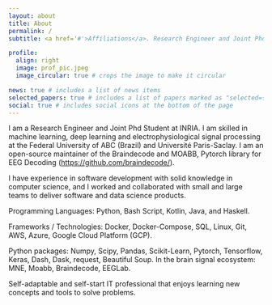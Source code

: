 ```yaml
---
layout: about
title: About
permalink: /
subtitle: <a href='#'>Affiliations</a>. Research Engineer and Joint Phd Student at INRIA

profile:
  align: right
  image: prof_pic.jpeg
  image_circular: true # crops the image to make it circular

news: true # includes a list of news items
selected_papers: true # includes a list of papers marked as "selected={true}"
social: true # includes social icons at the bottom of the page
---
```


I am a Research Engineer and Joint Phd Student at INRIA. I am skilled in machine learning, deep learning and electrophysiological signal processing at the Federal University of ABC (Brazil) and Université Paris-Saclay. I am an open-source maintainer of the Braindecode and MOABB, Pytorch library for EEG Decoding (https://github.com/braindecode/).

I have experience in software development with solid knowledge in computer science, and I worked and collaborated with small and large teams to deliver software and data science products.

Programming Languages: Python, Bash Script, Kotlin, Java, and Haskell.

Frameworks / Technologies: Docker, Docker-Compose, SQL, Linux, Git, AWS, Azure, Google Cloud Platform (GCP).

Python packages: Numpy, Scipy, Pandas, Scikit-Learn, Pytorch, Tensorflow, Keras, Dash, Dask, request, Beautiful Soup. In the brain signal ecosystem: MNE, Moabb, Braindecode, EEGLab.

Self-adaptable and self-start IT professional that enjoys learning new concepts and tools to solve problems.